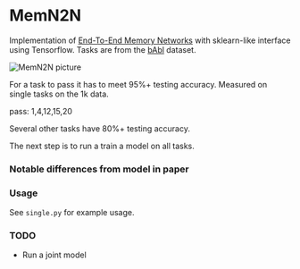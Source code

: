 # MemN2N

Implementation of [End-To-End Memory Networks](http://arxiv.org/abs/1503.08895) with sklearn-like interface using Tensorflow. Tasks are from the [bAbl](http://arxiv.org/abs/1502.05698) dataset.

![MemN2N picture](https://www.dropbox.com/s/3rdwfxt80v45uqm/Screenshot%202015-11-19%2000.57.27.png?dl=1)

For a task to pass it has to meet 95%+ testing accuracy. Measured on single tasks on the 1k data.

pass: 1,4,12,15,20

Several other tasks have 80%+ testing accuracy.

The next step is to run a train a model on all tasks.

### Notable differences from model in paper

### Usage

See `single.py` for example usage.

### TODO

* Run a joint model

